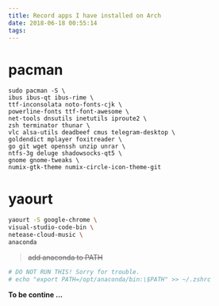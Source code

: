 ```yaml
---
title: Record apps I have installed on Arch
date: 2018-06-18 00:55:14
tags:
---
```


# pacman

```shell
sudo pacman -S \
ibus ibus-qt ibus-rime \
ttf-inconsolata noto-fonts-cjk \
powerline-fonts ttf-font-awesome \
net-tools dnsutils inetutils iproute2 \
zsh terminator thunar \
vlc alsa-utils deadbeef cmus telegram-desktop \
goldendict mplayer foxitreader \
go git wget openssh unzip unrar \
ntfs-3g deluge shadowsocks-qt5 \
gnome gnome-tweaks \
numix-gtk-theme numix-circle-icon-theme-git
```

# yaourt

```sh
yaourt -S google-chrome \
visual-studio-code-bin \
netease-cloud-music \
anaconda
```

> ~~add anaconda to PATH~~

```sh
# DO NOT RUN THIS! Sorry for trouble.
# echo "export PATH=/opt/anaconda/bin:\$PATH" >> ~/.zshrc
```

**To be contine ...**